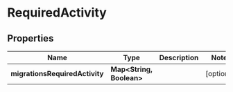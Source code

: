 

# RequiredActivity


## Properties

| Name | Type | Description | Notes |
|------------ | ------------- | ------------- | -------------|
|**migrationsRequiredActivity** | **Map&lt;String, Boolean&gt;** |  |  [optional] |



